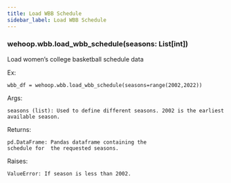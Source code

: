 ```yaml
---
title: Load WBB Schedule
sidebar_label: Load WBB Schedule
---
```



### wehoop.wbb.load_wbb_schedule(seasons: List[int])
Load women’s college basketball schedule data

Ex:

    wbb_df = wehoop.wbb.load_wbb_schedule(seasons=range(2002,2022))

Args:

    seasons (list): Used to define different seasons. 2002 is the earliest available season.

Returns:

    pd.DataFrame: Pandas dataframe containing the
    schedule for  the requested seasons.

Raises:

    ValueError: If season is less than 2002.
